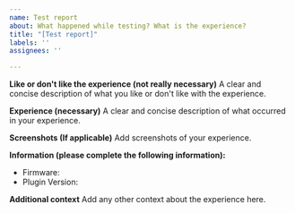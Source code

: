 ```yaml
---
name: Test report
about: What happened while testing? What is the experience?
title: "[Test report]"
labels: ''
assignees: ''

---
```


**Like or don't like the experience (not really necessary)**
A clear and concise description of what you like or don't like with the experience.

**Experience (necessary)**
A clear and concise description of what occurred in your experience.

**Screenshots (If applicable)**
Add screenshots of your experience.

**Information (please complete the following information):**
 - Firmware:
 - Plugin Version:

**Additional context**
Add any other context about the experience here.
